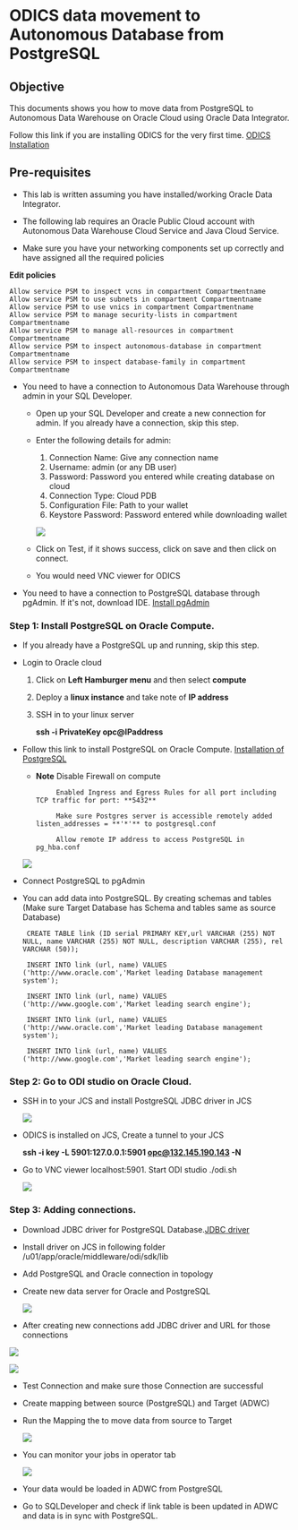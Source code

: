 # ODICS data movement to Autonomous Database from PostgreSQL

## Objective

This documents shows you how to move data from PostgreSQL to Autonomous Data Warehouse on Oracle Cloud using Oracle Data Integrator.

Follow this link if you are installing ODICS for the very first time. [ODICS Installation](https://oraclecps.github.io/odi_config_martha/?page=readme.md)

## Pre-requisites

- This lab is written assuming you have installed/working Oracle Data Integrator.

- The following lab requires an Oracle Public Cloud account with Autonomous Data Warehouse Cloud Service and Java Cloud Service.

- Make sure you have your networking components set up correctly and have assigned all the required policies

**Edit policies**

    Allow service PSM to inspect vcns in compartment Compartmentname
    Allow service PSM to use subnets in compartment Compartmentname
    Allow service PSM to use vnics in compartment Compartmentname
    Allow service PSM to manage security-lists in compartment Compartmentname
    Allow service PSM to manage all-resources in compartment Compartmentname
    Allow service PSM to inspect autonomous-database in compartment Compartmentname
    Allow service PSM to inspect database-family in compartment Compartmentname

- You need to have a connection to Autonomous Data Warehouse through admin in your SQL Developer.

    - Open up your SQL Developer and create a new connection for admin. If you already have a connection, skip this step.

    - Enter the following details for admin:

        1.	Connection Name: Give any connection name
        2.	Username: admin (or any DB user)
        3.	Password: Password you entered while creating database on cloud
        4.	Connection Type: Cloud PDB
        5.	Configuration File: Path to your wallet
        6.	Keystore Password: Password entered while downloading wallet

        ![](Data/login.png)

    - Click on Test, if it shows success, click on save and then click on connect.

    - You would need VNC viewer for ODICS

- You need to have a connection to PostgreSQL database through pgAdmin.
  If it's not, download IDE. [Install pgAdmin](https://www.pgadmin.org/download/)

### **Step 1**: Install PostgreSQL on Oracle Compute.

- If you already have a PostgreSQL up and running, skip this step.

- Login to Oracle cloud

    1. Click on **Left Hamburger menu** and then select **compute**

    2. Deploy a **linux instance** and take note of **IP address**

    3. SSH in to your linux server

          **ssh -i PrivateKey opc@IPaddress**

- Follow this link to install PostgreSQL on Oracle Compute. [Installation of PostgreSQL](https://www.postgresql.org/download/linux/redhat/)

    - **Note**
               Disable Firewall on compute

               Enabled Ingress and Egress Rules for all port including TCP traffic for port: **5432**

               Make sure Postgres server is accessible remotely added listen_addresses = **'*'** to postgresql.conf

               Allow remote IP address to access PostgreSQL in pg_hba.conf

    ![](Data/1.png)

- Connect PostgreSQL to pgAdmin

- You can add data into PostgreSQL. By creating schemas and tables (Make sure Target Database has Schema and tables same as source Database)

       CREATE TABLE link (ID serial PRIMARY KEY,url VARCHAR (255) NOT NULL, name VARCHAR (255) NOT NULL, description VARCHAR (255), rel VARCHAR (50));

       INSERT INTO link (url, name) VALUES  ('http://www.oracle.com','Market leading Database management system');

       INSERT INTO link (url, name) VALUES  ('http://www.google.com','Market leading search engine');

       INSERT INTO link (url, name) VALUES  ('http://www.oracle.com','Market leading Database management system');

       INSERT INTO link (url, name) VALUES  ('http://www.google.com','Market leading search engine');

### **Step 2**: Go to ODI studio on Oracle Cloud.

- SSH in to your JCS and install PostgreSQL JDBC driver in JCS

    ![](Data/4.png)

- ODICS is installed on JCS, Create a tunnel to your JCS

  **ssh -i key -L 5901:127.0.0.1:5901 opc@132.145.190.143 -N**

- Go to VNC viewer localhost:5901. Start ODI studio ./odi.sh

  ![](Data/5.png)


### **Step 3**: Adding connections.

- Download JDBC driver for PostgreSQL Database.[JDBC driver](https://jdbc.postgresql.org/download.html)

- Install driver on JCS in following folder /u01/app/oracle/middleware/odi/sdk/lib

- Add PostgreSQL and Oracle connection in topology

- Create new data server for Oracle and PostgreSQL

  ![](Data/6.png)

-  After creating new connections add JDBC driver and URL for those connections

  ![](Data/7.png)

  ![](Data/8.png)

- Test Connection and make sure those Connection are successful

- Create mapping between source (PostgreSQL) and Target (ADWC)

- Run the Mapping the to move data from source to Target

  ![](Data/9.png)

- You can monitor your jobs in operator tab

  ![](Data/10.png)

- Your data would be loaded in ADWC from PostgreSQL

- Go to SQLDeveloper and check if link table is been updated in ADWC and data is in sync with PostgreSQL.
